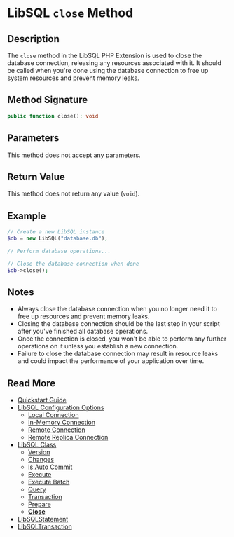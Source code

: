 # LibSQL `close` Method

## Description

The `close` method in the LibSQL PHP Extension is used to close the database connection, releasing any resources associated with it. It should be called when you're done using the database connection to free up system resources and prevent memory leaks.

## Method Signature

```php
public function close(): void
```

## Parameters

This method does not accept any parameters.

## Return Value

This method does not return any value (`void`).

## Example

```php
// Create a new LibSQL instance
$db = new LibSQL("database.db");

// Perform database operations...

// Close the database connection when done
$db->close();
```

## Notes

- Always close the database connection when you no longer need it to free up resources and prevent memory leaks.
- Closing the database connection should be the last step in your script after you've finished all database operations.
- Once the connection is closed, you won't be able to perform any further operations on it unless you establish a new connection.
- Failure to close the database connection may result in resource leaks and could impact the performance of your application over time.

## Read More

- [Quickstart Guide](quick-start.md)
- [LibSQL Configuration Options](000-configuration.md)
    - [Local Connection](001-local-connection.md)
    - [In-Memory Connection](002-memory-connection.md)
    - [Remote Connection](003-remote-connection.md)
    - [Remote Replica Connection](004-remote-replica-connection.md)
- [LibSQL Class](005-LibSQL-class.md)
    - [Version](006-version.md)
    - [Changes](007-changes.md)
    - [Is Auto Commit](008-isAutocommit.md)
    - [Execute](009-execute.md)
    - [Execute Batch](010-executeBatch.md)
    - [Query](011-query.md)
    - [Transaction](012-transaction.md)
    - [Prepare](013-prepare.md)
    - **[Close](014-close.md)**
- [LibSQLStatement](015-LibSQLStatement.md)
- [LibSQLTransaction](016-LibSQLTransaction.md)
